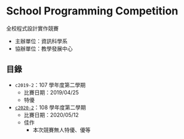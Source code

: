 # School Programming Competition

全校程式設計實作競賽
- 主辦單位：資訊科學系
- 協辦單位：教學發展中心

## 目錄
- `c2019-2`：107 學年度第二學期
  - 比賽日期：2019/04/25
  - 特優
- [`c2020-2`](./c2020-2/)：108 學年度第二學期
  - 比賽日期：2020/05/12
  - 佳作
    - 本次競賽無人特優、優等
